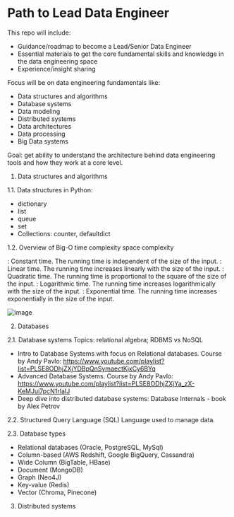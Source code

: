 # Path to Lead Data Engineer 
This repo will include:
- Guidance/roadmap to become a Lead/Senior Data Engineer
- Essential materials to get the core fundamental skills and knowledge in the data engineering space
- Experience/insight sharing

Focus will be on data engineering fundamentals like:
- Data structures and algorithms
- Database systems
- Data modeling
- Distributed systems
- Data architectures
- Data processing
- Big Data systems

Goal: get ability to understand the architecture behind data engineering tools and how they work at a core level.


1. Data structures and algorithms
   
1.1. Data structures in Python:
* dictionary
* list
* queue
* set
* Collections: counter, defaultdict

1.2. Overview of Big-O
  time complexity
  space complexity

: Constant time. The running time is independent of the size of the input.
: Linear time. The running time increases linearly with the size of the input.
: Quadratic time. The running time is proportional to the square of the size of the input.
: Logarithmic time. The running time increases logarithmically with the size of the input.
: Exponential time. The running time increases exponentially in the size of the input.

![image](https://github.com/user-attachments/assets/40cb558e-d293-4568-9f59-b36cfc1f38ed)


   
2. Databases
   
2.1. Database systems
Topics: relational algebra; RDBMS vs NoSQL
- Intro to Database Systems with focus on Relational databases. Course by Andy Pavlo: https://www.youtube.com/playlist?list=PLSE8ODhjZXjYDBpQnSymaectKjxCy6BYq
- Advanced Database Systems. Course by Andy Pavlo: https://www.youtube.com/playlist?list=PLSE8ODhjZXjYa_zX-KeMJui7pcN1rIaIJ
- Deep dive into distributed database systems:  Database Internals - book by Alex Petrov

2.2. Structured Query Language (SQL)
Language used to manage data.

2.3. Database types
- Relational databases (Oracle, PostgreSQL, MySql)
- Column-based (AWS Redshift, Google BigQuery, Cassandra)
- Wide Column (BigTable, HBase)
- Document (MongoDB)
- Graph (Neo4J)
- Key-value (Redis)
- Vector (Chroma, Pinecone)

  
3. Distributed systems





